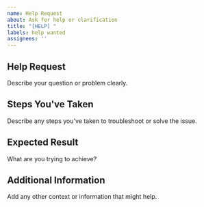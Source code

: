 ```yaml
---
name: Help Request
about: Ask for help or clarification
title: "[HELP] "
labels: help wanted
assignees: ''
---
```


## Help Request

Describe your question or problem clearly.

## Steps You've Taken

Describe any steps you've taken to troubleshoot or solve the issue.

## Expected Result

What are you trying to achieve?

## Additional Information

Add any other context or information that might help.
